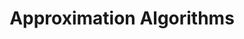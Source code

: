 ---
title: Approximation Algorithms
number: 36
time: 2022-04-27 12:00
location: Graham Hall 210
notes:
slides_pdf:
slide_ppt:
textbook:
---